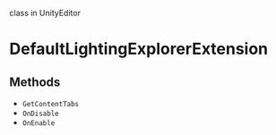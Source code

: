 class in UnityEditor
# DefaultLightingExplorerExtension

## Methods
- `GetContentTabs`
- `OnDisable`
- `OnEnable`

